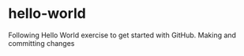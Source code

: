 # hello-world
Following Hello World exercise to get started with GitHub.
Making and committing changes
